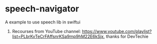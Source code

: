 # speech-navigator

A example to use speech lib in swiftui 

1. Recourses from YouTube channel:  https://www.youtube.com/playlist?list=PLbrKvTeCrFAffsnrKSa9mp9hM22E6kSjx, thanks for DevTechie
